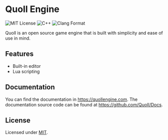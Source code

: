 # Quoll Engine

![MIT License](https://img.shields.io/badge/license-MIT-blue.svg?style=flat) ![C++](https://img.shields.io/badge/language-C++-orange.svg?style=flat) ![Clang Format](https://img.shields.io/badge/formatter-Clang--Format-red.svg?style=flat)

Quoll is an open source game engine that is built with simplicity and ease of use in mind.

## Features

- Built-in editor
- Lua scripting

## Documentation

You can find the documentation in https://quollengine.com. The documentation source code can be found at https://github.com/Quoll/Docs.

## License

Licensed under [MIT](./LICENSE).
